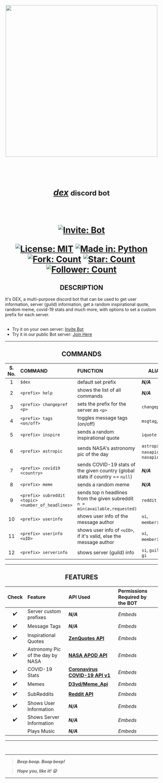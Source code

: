 <h3 align="center"><a href="https://discord.com/api/oauth2/authorize?client_id=946829157445296188&permissions=397590396532&scope=bot"><img src="https://user-images.githubusercontent.com/63065397/155839904-29ff9faa-f349-4d40-b21c-8f48b856e3a9.jpg" width="500"></a></h3>

<h1 align="center"> 
  
  <br>
  
  <a href="https://discord.com/api/oauth2/authorize?client_id=946829157445296188&permissions=397590396532&scope=bot"><i>dex</i></a> <small>discord bot</small>
  
  <br>
  
  [![Invite: Bot](https://img.shields.io/static/v1?label=%20Invite&message=dex&color=5865F2&style=for-the-badge&logo=discord)](https://discord.com/api/oauth2/authorize?client_id=946829157445296188&permissions=397590396532&scope=bot)
  
  [![License: MIT](https://img.shields.io/static/v1?label=License&message=MIT&color=red&style=for-the-badge&logo=giphy)](https://github.com/code-chaser/dex/blob/main/LICENSE) [![Made in: Python](https://img.shields.io/static/v1?label=Made%20in&message=Python&color=yellow&style=for-the-badge&logo=hyper)](https://github.com/code-chaser/dex/) [![Fork: Count](https://img.shields.io/github/forks/code-chaser/dex?color=blue&label=Forks&style=for-the-badge&logo=gitextensions)](https://github.com/code-chaser/dex/network/members) [![Star: Count](https://img.shields.io/github/stars/code-chaser/dex?color=brightgreen&label=Stars&style=for-the-badge&logo=icinga)](https://github.com/code-chaser/dex/stargazers) [![Follower: Count](https://img.shields.io/github/followers/code-chaser?color=cb5786&label=Followers&style=for-the-badge&logo=github)](https://github.com/code-chaser/)
  
</h1>


<h2 align="center"> DESCRIPTION </h2>
It's DEX, a multi-purpose discord bot that can be used to get user information, server (guild) information, get a random inspirational quote, random meme, covid-19 stats and much more, with options to set a custom prefix for each server.

<br>
<br>
  
- Try it on your own server: [Invite Bot](https://discord.com/api/oauth2/authorize?client_id=946829157445296188&permissions=397590396532&scope=bot)
- Try it in our public Bot server: [Join Here](https://discord.gg/FUqqEyBBA3)

___

<h2 align="center"> COMMANDS </h2>

<table align="center">
<thead>
<tr>
<th align="center">S. No.</th>
<th align="left">COMMAND</th>
<th align="left">FUNCTION</th>
<th align="center">ALIASES</th>
</tr>
</thead>
<tbody>
<tr>
<td align="center">1</td>
<td align="left"><code>$dex</code></td>
<td align="left">default set prefix</td>
<td align="left"><i><b>N/A</b></i></td>
</tr>
<tr>
<td align="center">2</td>
<td align="left"><code>&lt;prefix&gt; help</code></td>
<td align="left">shows the list of all commands</td>
<td align="left"><i><b>N/A</b></i></td>
</tr>
<tr>
<td align="center">3</td>
<td align="left"><code>&lt;prefix&gt; changepref &lt;p&gt;</code></td>
<td align="left">sets the prefix for the server as <code>&lt;p&gt;</code></td>
<td align="left"><code>changeprefix</code></td>
</tr>
<tr>
<td align="center">4</td>
<td align="left"><code>&lt;prefix&gt; tags &lt;on/off&gt;</code></td>
<td align="left">toggles message tags (on/off)</td>
  <td align="left"><code>msgtag</code>,<code>tagging</code></td>
</tr>
<tr>
<td align="center">5</td>
<td align="left"><code>&lt;prefix&gt; inspire</code></td>
<td align="left">sends a random inspirational quote</td>
<td align="left"><code>iquote</code></td>
</tr>
<tr>
<td align="center">6</td>
<td align="left"><code>&lt;prefix&gt; astropic</code></td>
<td align="left">sends NASA's astronomy pic of the day</td>
<td align="left"><code>astropicotd</code>, <code>nasapic</code>, <code>nasapicotd</code></td>
</tr>
<tr>
<td align="center">7</td>
<td align="left"><code>&lt;prefix&gt; covid19 &lt;country&gt;</code></td>
<td align="left">sends COVID-19 stats of the given country (global stats if country == <code>null</code>)</td>
<td align="left"><i><b>N/A</b></i></td>
</tr>
<tr>
<td align="center">8</td>
<td align="left"><code>&lt;prefix&gt; meme</code></td>
<td align="left">sends a random meme</td>
<td align="left"><i><b>N/A</b></i></td>
</tr>
<tr>
<td align="center">9</td>
<td align="left"><code>&lt;prefix&gt; subreddit &lt;topic&gt; &lt;number_of_headlines&gt;</code></td>
<td align="left">sends top n headlines from the given subreddit</br><code>n = min(available,requested)</code></td>
<td align="left"><code>reddit</code></td>
</tr>
<tr>
<td align="center">10</td>
<td align="left"><code>&lt;prefix&gt; userinfo</code></td>
<td align="left">shows user info of the message author</td>
<td align="left"><code>ui</code>, <code>memberinfo</code>, <code>mi</code></td>
</tr>
<tr>
<td align="center">11</td>
<td align="left"><code>&lt;prefix&gt; userinfo &lt;uID&gt;</code></td>
<td align="left">shows user info of <code>&lt;uID&gt;</code>, if it's valid, else the message author</td>
<td align="left"><code>ui</code>, <code>memberinfo</code>, <code>mi</code></td>
</tr>
<tr>
<td align="center">12</td>
<td align="left"><code>&lt;prefix&gt; serverinfo</code></td>
<td align="left">shows server (guild) info</td>
<td align="left"><code>si</code>, <code>guildinfo</code>, <code>gi</code></td>
</tr>
</tbody>
</table>




<!--|S. No.|COMMAND|FUNCTION|ALIASES|
|:-:|:-:|:-|:-:|
|1|`$dex`|default set prefix|N/A|
|2|`<prefix> help`|shows the list of all commands|N/A|
|3|`<prefix> changepref <p>`|sets the prefix for the server as `<p>`|`chngpref`|
|4|`<prefix> inspire`|sends a random inspirational quote|N/A|
|5|`<prefix> userinfo`|shows user info of the message author|`ui`, `memberinfo`, `mi`|
|6|`<prefix> userinfo <uID>`|shows user info of `<uID>` if it's valid else the message author|`ui`, `memberinfo`, `mi`|
|7|`<prefix> serverinfo`|shows server (guild) info|`si`, `guildinfo`, `gi`|
```
$dex                     - default set prefix;
<prefix> help            - shows the list of all commands;
<prefix> changepref <p>  - sets the prefix for the server as <p>;
<prefix> inspire         - sends an inspirational quote;
<prefix> userinfo        - shows user info of the message author;
<prefix> userinfo <uID>  - shows user info of <uID> if it's valid else the message author;
<prefix> serverinfo      - shows server (guild) info;
```
-->


___

<h2 align="center"> FEATURES </h2>
<!--|Check|Feature|
|:-:|:-|
| ✔️ | Server custom prefixes |
| ✔️ | Message Tags |
| ✔️ | Inspirational Quotes |
| ✔️ | Astronomy Pic OTD by NASA |
| ✔️ | COVID 19 statistics |
| ✔️ | Memes |
| ✔️ | Shows User Information |
| ✔️ | Shows Server Information |
|    | Plays Music | -->


<table align = "center">
<thead>
<tr>
<th align="center">Check</th>
<th align="left">Feature</th>
<th align="left">API Used</th>
<th align="left">Permissions Required by the BOT</th>
</tr>
</thead>
<tbody>
<tr>
<td align="center"><g-emoji class="g-emoji" alias="heavy_check_mark" fallback-src="https://github.githubassets.com/images/icons/emoji/unicode/2714.png">✔️</g-emoji></td>
<td align="left">Server custom prefixes</td>
<td align="left"><i><b>N/A</b></i></td>
<td align="left"><i>Embeds</i></td>
</tr>
<tr>
<td align="center"><g-emoji class="g-emoji" alias="heavy_check_mark" fallback-src="https://github.githubassets.com/images/icons/emoji/unicode/2714.png">✔️</g-emoji></td>
<td align="left">Message Tags</td>
<td align="left"><i><b>N/A</b></i></td>
<td align="left"><i>Embeds</i></td>
</tr>
<tr>
<td align="center"><g-emoji class="g-emoji" alias="heavy_check_mark" fallback-src="https://github.githubassets.com/images/icons/emoji/unicode/2714.png">✔️</g-emoji></td>
<td align="left">Inspirational Quotes</td>
<td align="left"><a href="https://premium.zenquotes.io/zenquotes-documentation/"><b>ZenQuotes API</b></a></td>
<td align="left"><i>Embeds</i></td>
</tr>
<tr>
<td align="center"><g-emoji class="g-emoji" alias="heavy_check_mark" fallback-src="https://github.githubassets.com/images/icons/emoji/unicode/2714.png">✔️</g-emoji></td>
<td align="left">Astronomy Pic of the day by NASA</td>
<td align="left"><a href="https://api.nasa.gov/"><b>NASA APOD API</b></a></td>
<td align="left"><i>Embeds</i></td>
</tr>
<tr>
<td align="center"><g-emoji class="g-emoji" alias="heavy_check_mark" fallback-src="https://github.githubassets.com/images/icons/emoji/unicode/2714.png">✔️</g-emoji></td>
<td align="left">COVID-19 Stats</td>
<td align="left"><a href="https://documenter.getpostman.com/view/10808728/SzS8rjbc"><b>Coronavirus COVID-19 API v1</b></a></td>
<td align="left"><i>Embeds</i></td>
</tr>
<tr>
<td align="center"><g-emoji class="g-emoji" alias="heavy_check_mark" fallback-src="https://github.githubassets.com/images/icons/emoji/unicode/2714.png">✔️</g-emoji></td>
<td align="left">Memes</td>
<td align="left"><a href="https://github.com/D3vd/Meme_Api"><b>D3vd/Meme_Api</b></a></td>
<td align="left"><i>Embeds</i></td>
</tr>
<tr>
<td align="center"><g-emoji class="g-emoji" alias="heavy_check_mark" fallback-src="https://github.githubassets.com/images/icons/emoji/unicode/2714.png">✔️</g-emoji></td>
<td align="left">SubReddits</td>
<td align="left"><a href="https://www.reddit.com/dev/api/"><b>Reddit API</b></a></td>
<td align="left"><i>Embeds</i></td>
</tr>
<tr>
<td align="center"><g-emoji class="g-emoji" alias="heavy_check_mark" fallback-src="https://github.githubassets.com/images/icons/emoji/unicode/2714.png">✔️</g-emoji></td>
<td align="left">Shows User Information</td>
<td align="left"><i><b>N/A</b></i></td>
<td align="left"><i>Embeds</i></td>
</tr>
<tr>
<td align="center"><g-emoji class="g-emoji" alias="heavy_check_mark" fallback-src="https://github.githubassets.com/images/icons/emoji/unicode/2714.png">✔️</g-emoji></td>
<td align="left">Shows Server Information</td>
<td align="left"><i><b>N/A</b></i></td>
<td align="left"><i>Embeds</i></td>
</tr>
<tr>
<td align="center"></td>
<td align="left">Plays Music</td>
<td align="left"><i><b>N/A</b></i></td>
<td align="left"><i>Embeds</i></td>
</tr>
</tbody>
</table>

___

<br>


___
> ***Beep boop. Boop beep!***

> ***Hope you, like it! 😛***
___
